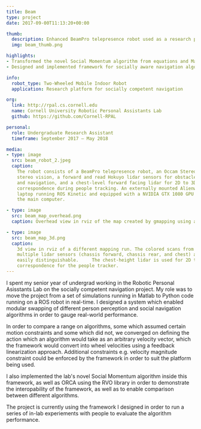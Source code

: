 ```yaml
---
title: Beam
type: project
date: 2017-09-00T11:13:20+00:00

thumb:
  description: Enhanced BeamPro telepresence robot used as a research platform for socially competent navigation
  img: beam_thumb.png

highlights:
- Transformed the novel Social Momentum algorithm from equations and MatLab simulations to Python code running in real-time on a BeamPro robot with ROS Kinetic, enabling navigation with socially desirable collision avoidance behaviors
- Designed and implemented framework for socially aware navigation algorithms, enabling future comparison of arbitrary algorithms including OCRA, Social Force, and Social Momentum running in real-time on a robot   

info:
  robot_type: Two-Wheeled Mobile Indoor Robot
  application: Research platform for socially competent navigation

org:
  link: http://rpal.cs.cornell.edu
  name: Cornell University Robotic Personal Assistants Lab
  github: https://github.com/Cornell-RPAL

personal: 
  role: Undergraduate Research Assistant
  timeframe: September 2017 – May 2018

media:
- type: image
  src: beam_robot_2.jpeg
  caption: 
    The robot consists of a BeamPro telepresence robot, an Occam Stereo for 360
    stereo vision, a forward and read Hokuyo lidar sensors for obstacle avoidance
    and navigation, and a chest-level forward facing lidar for 2D to 3D
    correspondence during people tracking. An externally mounted Alienware 15
    laptop running ROS Kinetic and equipped with a NVIDIA GTX 1080 GPU is used as
    the main computer.

- type: image 
  src: beam_map_overhead.png 
  caption: Overhead view in rviz of the map created by gmapping using a Hokuyo lidar sensor.

- type: image 
  src: beam_map_3d.png
  caption: 
    3d view in rviz of a different mapping run. The colored scans from the
    multiple lidar sensors (chassis forward, chassis rear, and chest) are more
    easily distinguishable.     The chest-height lidar is used for 2D to 3D
    correspondence for the people tracker.
---
```


I spent my senior year of undergrad working in the Robotic Personal Asisstants
Lab on the socially competent navigation project. My role was to move the
project from a set of simulations running in Matlab to Python code running on a
ROS robot in real-time. I designed a system which enabled modular swapping of 
different person perception and social navigation algorithms in order to gauge
real-world performance. 

In order to compare a range on algorithms, some which
assumed certain motion constraints and some which did not, we converged on 
defining the action which an algorithm
would take as an arbitrary velocity vector, which the framework would convert
into wheel velocities using a feedback linearization approach. Additional
constraints e.g. velocity magnitude constraint could be enforced by the
framework
in order to suit the platform being used.

I also implemented the lab's novel Social Momentum algorithm inside this
framework, as well as ORCA using the RVO library in order to demonstrate the
interopability of the framework, as well as to enable comparison between
different algorithms.

The project is currently using the framework I designed in order to run a
series of in-lab experiements with people to evaluate the algorithm performance.
